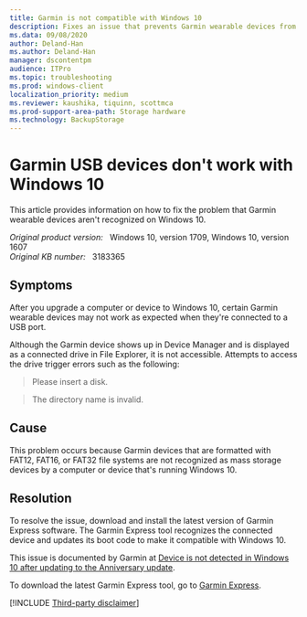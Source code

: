 ```yaml
---
title: Garmin is not compatible with Windows 10
description: Fixes an issue that prevents Garmin wearable devices from working after you've upgraded your computer or device to Windows 10.
ms.data: 09/08/2020
author: Deland-Han
ms.author: Deland-Han
manager: dscontentpm
audience: ITPro
ms.topic: troubleshooting
ms.prod: windows-client
localization_priority: medium
ms.reviewer: kaushika, tiquinn, scottmca
ms.prod-support-area-path: Storage hardware
ms.technology: BackupStorage
---
```

# Garmin USB devices don't work with Windows 10

This article provides information on how to fix the problem that Garmin wearable devices aren't recognized on Windows 10.

_Original product version:_ &nbsp; Windows 10, version 1709, Windows 10, version 1607  
_Original KB number:_ &nbsp; 3183365

## Symptoms

After you upgrade a computer or device to Windows 10, certain Garmin wearable devices may not work as expected when they're connected to a USB port.

Although the Garmin device shows up in Device Manager and is displayed as a connected drive in File Explorer, it is not accessible. Attempts to access the drive trigger errors such as the following:

> Please insert a disk.

> The directory name is invalid.

## Cause

This problem occurs because Garmin devices that are formatted with FAT12, FAT16, or FAT32 file systems are not recognized as mass storage devices by a computer or device that's running Windows 10.

## Resolution

To resolve the issue, download and install the latest version of Garmin Express software. The Garmin Express tool recognizes the connected device and updates its boot code to make it compatible with Windows 10.

This issue is documented by Garmin at [Device is not detected in Windows 10 after updating to the Anniversary update](https://static.garmin.com/com.garmin.static-pages/cf-maintenance-500.html?site=forums).

To download the latest Garmin Express tool, go to [Garmin Express](https://software.garmin.com/express.html).

[!INCLUDE [Third-party disclaimer](../../includes/third-party-disclaimer.md)]
